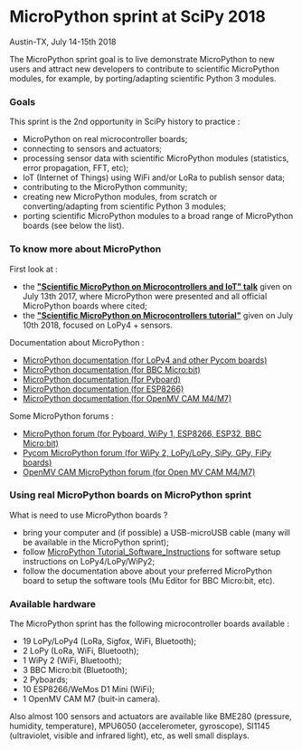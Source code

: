 # MicroPython sprint at SciPy 2018
Austin-TX, July 14-15th 2018

The MicroPython sprint goal is to live demonstrate MicroPython to new users and attract new developers to contribute to scientific MicroPython modules, for example, by porting/adapting scientific Python 3 modules.  

### Goals

This sprint is the 2nd opportunity in SciPy history to practice :
- MicroPython on real microcontroller boards;
- connecting to sensors and actuators;
- processing sensor data with scientific MicroPython modules (statistics, error propagation, FFT, etc);
- IoT (Internet of Things) using WiFi and/or LoRa to publish sensor data;
- contributing to the MicroPython community;
- creating new MicroPython modules, from scratch or converting/adapting from scientific Python 3 modules;
- porting scientific MicroPython modules to a broad range of MicroPython boards (see below the list).

### To know more about MicroPython

First look at :
- the [**"Scientific MicroPython on Microcontrollers and IoT" talk**](http://www.robertocolistete.net/MicroPythonSciPy2017/#/) given on July 13th 2017, where MicroPython were presented and all official MicroPython boards where cited;
- the [**"Scientific MicroPython on Microcontrollers tutorial"**](https://github.com/rcolistete/MicroPython_Tutorial_SciPy_2018) given on July 10th 2018, focused on LoPy4 + sensors. 

Documentation about MicroPython :
* [MicroPython documentation (for LoPy4 and other Pycom boards)](https://docs.pycom.io/)
* [MicroPython documentation (for BBC Micro:bit)](https://microbit-micropython.readthedocs.io/en/latest/)
* [MicroPython documentation (for Pyboard)](http://docs.micropython.org/en/latest/pyboard/)
* [MicroPython documentation (for ESP8266)](http://docs.micropython.org/en/latest/esp8266/)
* [MicroPython documentation (for OpenMV CAM M4/M7)](http://docs.openmv.io/)

Some MicroPython forums :
* [MicroPython forum (for Pyboard, WiPy 1, ESP8266, ESP32, BBC Micro:bit)](https://forum.micropython.org/)
* [Pycom MicroPython forum (for WiPy 2, LoPy/LoPy, SiPy, GPy, FiPy boards)](https://forum.pycom.io/)
* [OpenMV CAM MicroPython forum (for Open MV CAM M4/M7)](http://forums.openmv.io/)

### Using real MicroPython boards on MicroPython sprint

What is need to use MicroPython boards ?
- bring your computer and (if possible) a USB-microUSB cable (many will be available in the MicroPython sprint);
- follow [MicroPython Tutorial_Software_Instructions](https://github.com/rcolistete/MicroPython_Tutorial_SciPy_2018/blob/master/1_Tutorial_Software_Instructions/Tutorial_setup_instructions.ipynb) for software setup instructions on LoPy4/LoPy/WiPy2;
 - follow the documentation above about your preferred MicroPython board to setup the software tools (Mu Editor for BBC Micro:bit, etc).

### Available hardware

The MicroPython sprint has the following microcontroller boards available :
* 19 LoPy/LoPy4 (LoRa, Sigfox, WiFi, Bluetooth);
* 2 LoPy (LoRa, WiFi, Bluetooth);
* 1 WiPy 2 (WiFi, Bluetooth);
* 3 BBC Micro:bit (Bluetooth);
* 2 Pyboards;
* 10 ESP8266/WeMos D1 Mini (WiFi);
* 1 OpenMV CAM M7 (buit-in camera).

Also almost 100 sensors and actuators are available like BME280 (pressure, humidity, temperature), MPU6050 (accelerometer, gyroscope), SI1145 (ultraviolet, visible and infrared light), etc, as well small displays.
